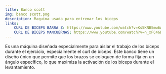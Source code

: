 ```yaml
---
title: Banco scott
img: banco scott.png
description: Maquina usada para entrenar los biceps
links:
    CURL DE BICEPS BARRA Z: https://www.youtube.com/watch?v=Ks5KNBSmw6A
    CURL DE BICEPS MANCUERNAS: https://www.youtube.com/watch?v=n_xFC4GE3tw
---
```

Es una máquina diseñada especialmente para aislar el trabajo de los bíceps durante el ejercicio, especialmente el curl de bíceps. Este banco tiene un diseño único que permite que los brazos se coloquen de forma fija en un ángulo específico, lo que maximiza la activación de los bíceps durante el levantamiento.